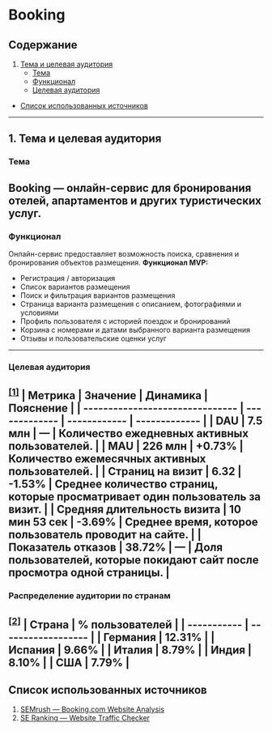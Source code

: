 # Booking
## Содержание
1. [Тема и целевая аудитория](#тема-и-целевая-аудитория)  
   - [Тема](#тема)  
   - [Функционал](#функционал)  
   - [Целевая аудитория](#целевая-аудитория)  
- [Список использованных источников](#список-использованных-источников)
---
## 1. Тема и целевая аудитория
### Тема
**Booking** — онлайн-сервис для бронирования отелей, апартаментов и других туристических услуг.
---
### Функционал
Онлайн-сервис предоставляет возможность поиска, сравнения и бронирования объектов размещения.
**Функционал MVP:**
- Регистрация / авторизация  
- Список вариантов размещения  
- Поиск и фильтрация вариантов размещения  
- Страница варианта размещения с описанием, фотографиями и условиями  
- Профиль пользователя с историей поездок и бронирований  
- Корзина с номерами и датами выбранного варианта размещения  
- Отзывы и пользовательские оценки услуг  
---
### Целевая аудитория
<sup>[[1]](#1)</sup>
| **Метрика**                     | **Значение**  | **Динамика** | **Пояснение** |
| ------------------------------- | ------------- | ------------ | ------------- |
| **DAU**                         | 7.5 млн       | —            | Количество ежедневных активных пользователей. |
| **MAU**                         | 226 млн       | +0.73%       | Количество ежемесячных активных пользователей. |
| **Страниц на визит**            | 6.32          | -1.53%       | Среднее количество страниц, которые просматривает один пользователь за визит. |
| **Средняя длительность визита** | 10 мин 53 сек | -3.69%       | Среднее время, которое пользователь проводит на сайте. |
| **Показатель отказов**          | 38.72%        | —            | Доля пользователей, которые покидают сайт после просмотра одной страницы. |
---
### Распределение аудитории по странам
<sup>[[2]](#2)</sup>
| **Страна**  | **% пользователей** |
| ----------- | ------------------ |
| Германия    | 12.31% |
| Испания     | 9.66% |
| Италия      | 8.79% |
| Индия       | 8.10% |
| США         | 7.79% |
---
## Список использованных источников
1. <a id="1"></a>[SEMrush — Booking.com Website Analysis](https://www.semrush.com/seo/26418995)
2. <a id="2"></a>[SE Ranking — Website Traffic Checker](https://online.seranking.com/research.competitor.html/?input=booking.com&mode=base_domain&source=no&globalRegion=no&user_group=0&landing=website_traffic_checker&lang=en&month=2025-9)
